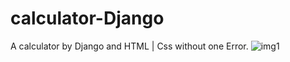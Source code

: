 # calculator-Django  
A calculator by Django and HTML | Css without one Error.
![img1](https://app.mizito.ir/cdn/6485d170db35f49e8fd2ceb2)

